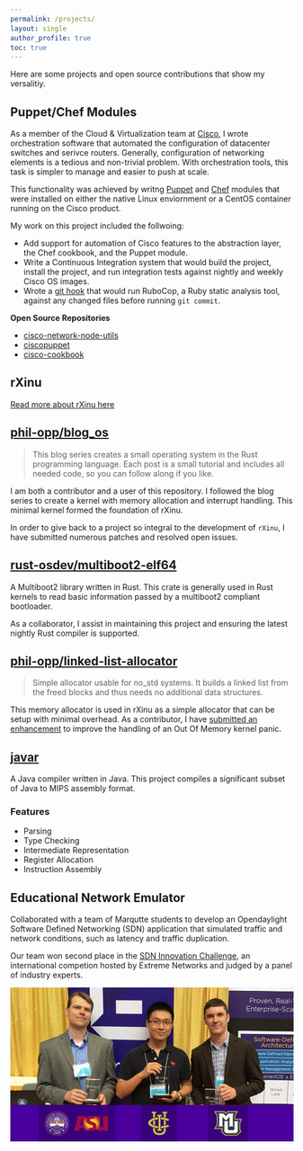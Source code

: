 ```yaml
---
permalink: /projects/
layout: single
author_profile: true
toc: true
---
```


Here are some projects and open source contributions that show my versalitiy.

## Puppet/Chef Modules

As a member of the Cloud & Virtualization team at [Cisco](https://www.cisco.com/), I wrote orchestration software that automated the configuration of datacenter switches and serivce routers.  Generally, configuration of networking elements is a tedious and non-trivial problem.  With orchestration tools, this task is simpler to manage and easier to push at scale.

This functionality was achieved by writng [Puppet](https://puppet.com/) and [Chef](https://www.chef.io/) modules that were installed on either the native Linux enviornment or a CentOS container running on the Cisco product.

My work on this project included the follwoing:

* Add support for automation of Cisco features to the abstraction layer, the Chef cookbook, and the Puppet module.
* Write a Continuous Integration system that would build the project, install the project, and run integration tests against nightly and weekly Cisco OS images.
* Wrote a [git hook](https://git-scm.com/book/en/v2/Customizing-Git-Git-Hooks) that would run RuboCop, a Ruby static analysis tool, against any changed files before running `git commit`.

**Open Source Repositories**

* [cisco-network-node-utils](https://github.com/cisco/cisco-network-node-utils)
* [ciscopuppet](https://github.com/cisco/cisco-network-puppet-module)
* [cisco-cookbook](https://github.com/cisco/cisco-network-chef-cookbook)

## rXinu

[Read more about rXinu here](/rxinu/)

## [phil-opp/blog_os](https://github.com/phil-opp/blog_os)

>This blog series creates a small operating system in the Rust programming language. Each post is a small tutorial and includes all needed code, so you can follow along if you like.

I am both a contributor and a user of this repository.  I followed the blog series to create a kernel with memory allocation and interrupt handling. This minimal kernel formed the foundation of rXinu.

In order to give back to a project so integral to the development of `rXinu`, I have submitted numerous patches and resolved open issues.

## [rust-osdev/multiboot2-elf64](https://github.com/rust-osdev/multiboot2-elf64)

A Multiboot2 library written in Rust.  This crate is generally used in Rust kernels to read basic information passed by a multiboot2 compliant bootloader.

As a collaborator, I assist in maintaining this project and ensuring the latest nightly Rust compiler is supported.

## [phil-opp/linked-list-allocator](https://github.com/phil-opp/linked-list-allocator)

>Simple allocator usable for no_std systems. It builds a linked list from the freed blocks and thus needs no additional data structures.

This memory allocator is used in rXinu as a simple allocator that can be setup with minimal overhead.  As a contributor, I have [submitted an enhancement](https://github.com/phil-opp/linked-list-allocator/pull/7) to improve the handling of an Out Of Memory kernel panic.

## [javar](https://github.com/robert-w-gries/javar)

A Java compiler written in Java. This project compiles a significant subset of Java to MIPS assembly format.

### Features
* Parsing
* Type Checking
* Intermediate Representation
* Register Allocation
* Instruction Assembly

## Educational Network Emulator

Collaborated with a team of Marqutte students to develop an Opendaylight Software Defined Networking (SDN) application that simulated traffic and network conditions, such as latency and traffic duplication.

Our team won second place in the [SDN Innovation Challenge](https://www.extremenetworks.com/solutions/sdn/sdn-innovation-challenge/), an international competion hosted by Extreme Networks and judged by a panel of industry experts.

![image](/assets/images/sdn_innovation_prize.jpg)

